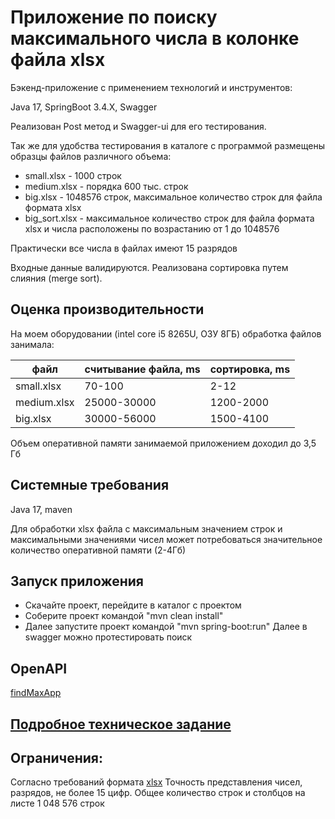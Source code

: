 # Приложение по поиску максимального числа в колонке файла xlsx

Бэкенд-приложение с применением технологий и инструментов:

Java 17, SpringBoot 3.4.Х, Swagger

Реализован Post метод и Swagger-ui для его тестирования. 

Так же для удобства тестирования в каталоге с программой размещены образцы файлов различного объема: 
- small.xlsx - 1000 строк
- medium.xlsx - порядка  600 тыс. строк
- big.xlsx - 1048576 строк, максимальное количество строк для файла формата xlsx
- big_sort.xlsx - максимальное количество строк для файла формата xlsx и числа расположены по возрастанию от 1 до 1048576

Практически все числа в файлах имеют 15 разрядов

Входные данные валидируются. Реализована сортировка путем слияния (merge sort).

## Оценка производительности
На моем оборудовании (intel core i5 8265U, ОЗУ 8ГБ) обработка файлов занимала:

| файл          | считывание файла, ms | сортировка, ms |
|---------------|----------------------|----------------|
| small.xlsx    | 70-100               | 2-12           |
| medium.xlsx   | 25000-30000          | 1200-2000      |
| big.xlsx      | 30000-56000          | 1500-4100      |

Объем оперативной памяти занимаемой приложением доходил до 3,5 Гб

## Системные требования
Java 17, maven

Для обработки xlsx файла с максимальным значением строк и максимальными значениями чисел может потребоваться значительное количество оперативной памяти (2-4Гб)

## Запуск приложения
- Скачайте проект, перейдите в каталог с проектом
- Соберите проект командой "mvn clean install"
- Далее запустите проект командой "mvn spring-boot:run"
Далее в swagger можно протестировать поиск 

## OpenAPI
[findMaxApp](http://127.0.0.1:8080/swagger-ui/index.html)

## [Подробное техническое задание](tz.txt)

## Ограничения:

Согласно требований формата [xlsx](https://support.microsoft.com/ru-ru/office/%D1%82%D0%B5%D1%85%D0%BD%D0%B8%D1%87%D0%B5%D1%81%D0%BA%D0%B8%D0%B5-%D1%85%D0%B0%D1%80%D0%B0%D0%BA%D1%82%D0%B5%D1%80%D0%B8%D1%81%D1%82%D0%B8%D0%BA%D0%B8-%D0%B8-%D0%BE%D0%B3%D1%80%D0%B0%D0%BD%D0%B8%D1%87%D0%B5%D0%BD%D0%B8%D1%8F-excel-1672b34d-7043-467e-8e27-269d656771c3)
Точность представления чисел, разрядов, не более 15 цифр.
Общее количество строк и столбцов на листе 1 048 576 строк 